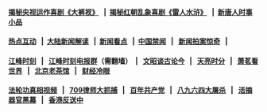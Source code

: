 #### [揭秘央视运作喜剧《大裤衩》](http://167.71.127.142:10000/videos/res/big-shorts/) &nbsp;&nbsp;|&nbsp;&nbsp;[揭秘红朝乱象喜剧《雷人水浒》](http://167.71.127.142:10000/videos/res/OutlawsOfMarsh/) &nbsp;&nbsp;|&nbsp;&nbsp;[新唐人时事小品](http://167.71.127.142:10000/videos/res/comedy/)
#### [热点互动](http://167.71.127.142/ntdtv-rdhd/) &nbsp;&nbsp;|&nbsp;&nbsp;[大陆新闻解读](http://167.71.127.142/ntdtv-comedy/) &nbsp;&nbsp;|&nbsp;&nbsp;[新闻看点](http://167.71.127.142/news-insight/) &nbsp;&nbsp;|&nbsp;&nbsp;[中国禁闻](http://167.71.127.142/ntdtv-news/) &nbsp;&nbsp;|&nbsp;&nbsp; [新闻拍案惊奇](http://167.71.127.142/dayu/) &nbsp;&nbsp;|&nbsp;&nbsp; 
#### [江峰时刻](http://167.71.127.142/today-in-history/) &nbsp;&nbsp;|&nbsp;&nbsp; [江峰时刻电报群](https://t.me/jiangfengtimegroup)（需翻墙）&nbsp;&nbsp;|&nbsp;&nbsp; [文昭谈古论今](http://167.71.127.142/wenzhao/) &nbsp;&nbsp;|&nbsp;&nbsp; [天亮时分](http://167.71.127.142/tianliang/) &nbsp;&nbsp;|&nbsp;&nbsp; [萧茗看世界](http://167.71.127.142/simonegao/) &nbsp;&nbsp;|&nbsp;&nbsp; [北京老茶馆](http://167.71.127.142/teahouse/) &nbsp;&nbsp;|&nbsp;&nbsp; [财经冷眼](http://167.71.127.142/finance/)
#### [法轮功真相视频](http://167.71.127.142:10000/videos/truth.html) &nbsp;&nbsp;|&nbsp;&nbsp; [709律师大抓捕](http://167.71.127.142:10000/videos/709/) &nbsp;&nbsp;|&nbsp;&nbsp; [百年共产党](http://167.71.127.142:10000/videos/ccp.html) &nbsp;&nbsp;|&nbsp;&nbsp; [八九六四大屠杀](http://167.71.127.142:10000/videos/88/)  &nbsp;&nbsp;|&nbsp;&nbsp; [活摘器官黑幕](http://167.71.127.142:10000/videos/res/Organs/)  &nbsp;&nbsp;|&nbsp;&nbsp; [香港反送中](http://167.71.127.142:10000/videos/res/hk/) 
